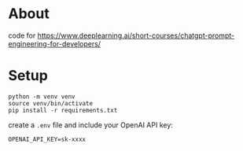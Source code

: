 # About
code for https://www.deeplearning.ai/short-courses/chatgpt-prompt-engineering-for-developers/

# Setup

```
python -m venv venv
source venv/bin/activate
pip install -r requirements.txt
```

create a `.env` file and include your OpenAI API key:

```
OPENAI_API_KEY=sk-xxxx
```

